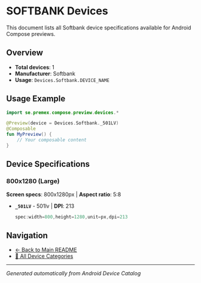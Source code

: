 # SOFTBANK Devices

This document lists all Softbank device specifications available for Android Compose previews.

## Overview

- **Total devices**: 1
- **Manufacturer**: Softbank
- **Usage**: `Devices.Softbank.DEVICE_NAME`

## Usage Example

```kotlin
import se.premex.compose.preview.devices.*

@Preview(device = Devices.Softbank._501LV)
@Composable
fun MyPreview() {
    // Your composable content
}
```

## Device Specifications

### 800x1280 (Large)

**Screen specs**: 800x1280px | **Aspect ratio**: 5:8

- **`_501LV`** -  501lv | **DPI**: 213
  ```kotlin
  spec:width=800,height=1280,unit=px,dpi=213
  ```

## Navigation

- [← Back to Main README](../../README.md)
- [📱 All Device Categories](../README.md)

---
*Generated automatically from Android Device Catalog*

